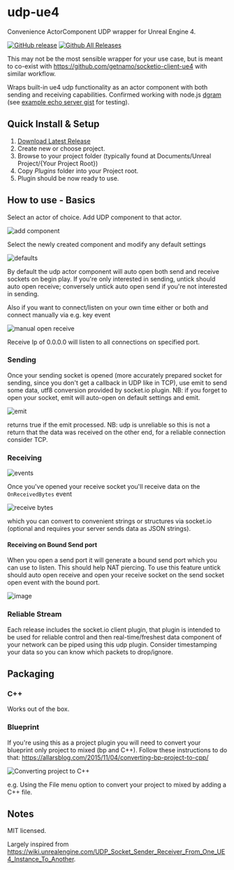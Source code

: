 # udp-ue4
Convenience ActorComponent UDP wrapper for Unreal Engine 4.

[![GitHub release](https://img.shields.io/github/release/getnamo/udp-ue4.svg)](https://github.com/getnamo/udp-ue4/releases)
[![Github All Releases](https://img.shields.io/github/downloads/getnamo/udp-ue4/total.svg)](https://github.com/getnamo/udp-ue4/releases)

This may not be the most sensible wrapper for your use case, but is meant to co-exist with https://github.com/getnamo/socketio-client-ue4 with similar workflow.

Wraps built-in ue4 udp functionality as an actor component with both sending and receiving capabilities. Confirmed working with node.js [dgram](https://nodejs.org/api/dgram.html) (see [example echo server gist](https://gist.github.com/getnamo/8117fdc64209af086ce0337310c52a51) for testing).

## Quick Install & Setup

 1. [Download Latest Release](https://github.com/getnamo/udp-ue4/releases)
 2. Create new or choose project.
 3. Browse to your project folder (typically found at Documents/Unreal Project/{Your Project Root})
 4. Copy *Plugins* folder into your Project root.
 5. Plugin should be now ready to use.
 
## How to use - Basics
 
Select an actor of choice. Add UDP component to that actor.
 
![add component](https://i.imgur.com/EnCiU4K.png)
 
Select the newly created component and modify any default settings
 
![defaults](https://i.imgur.com/wyYN2pU.png)

By default the udp actor component will auto open both send and receive sockets on begin play. If you're only interested in sending, untick should auto open receive; conversely untick auto open send if you're not interested in sending.
 
Also if you want to connect/listen on your own time either or both and connect manually via e.g. key event
 
![manual open receive](https://i.imgur.com/HkSvGCb.png)
 
Receive Ip of 0.0.0.0 will listen to all connections on specified port.
 
### Sending
 
Once your sending socket is opened (more accurately prepared socket for sending, since you don't get a callback in UDP like in TCP), use emit to send some data, utf8 conversion provided by socket.io plugin. NB: if you forget to open your socket, emit will auto-open on default settings and emit.
 
![emit](https://i.imgur.com/OzG0caw.png)
 
returns true if the emit processed. NB: udp is unreliable so this is not a return that the data was received on the other end, for a reliable connection consider TCP.
 
### Receiving
 
![events](https://i.imgur.com/1mdlQdI.png)
 
Once you've opened your receive socket you'll receive data on the ```OnReceivedBytes``` event
 
![receive bytes](https://i.imgur.com/1Lq0mDg.png)
 
which you can convert to convenient strings or structures via socket.io (optional and requires your server sends data as JSON strings).

#### Receiving on Bound Send port

When you open a send port it will generate a bound send port which you can use to listen. This should help NAT piercing. To use this feature untick should auto open receive and open your receive socket on the send socket open event with the bound port.

![image](https://user-images.githubusercontent.com/542365/112771022-7c8c1900-8fde-11eb-971e-e81c3d4e55cd.png)

 
### Reliable Stream
 
Each release includes the socket.io client plugin, that plugin is intended to be used for reliable control and then real-time/freshest data component of your network can be piped using this udp plugin. Consider timestamping your data so you can know which packets to drop/ignore.

## Packaging

### C++
Works out of the box.

### Blueprint
If you're using this as a project plugin you will need to convert your blueprint only project to mixed (bp and C++). Follow these instructions to do that: https://allarsblog.com/2015/11/04/converting-bp-project-to-cpp/

![Converting project to C++](https://i.imgur.com/Urwx2TF.png)

e.g. Using the File menu option to convert your project to mixed by adding a C++ file.

## Notes
MIT licensed.

Largely inspired from https://wiki.unrealengine.com/UDP_Socket_Sender_Receiver_From_One_UE4_Instance_To_Another.
